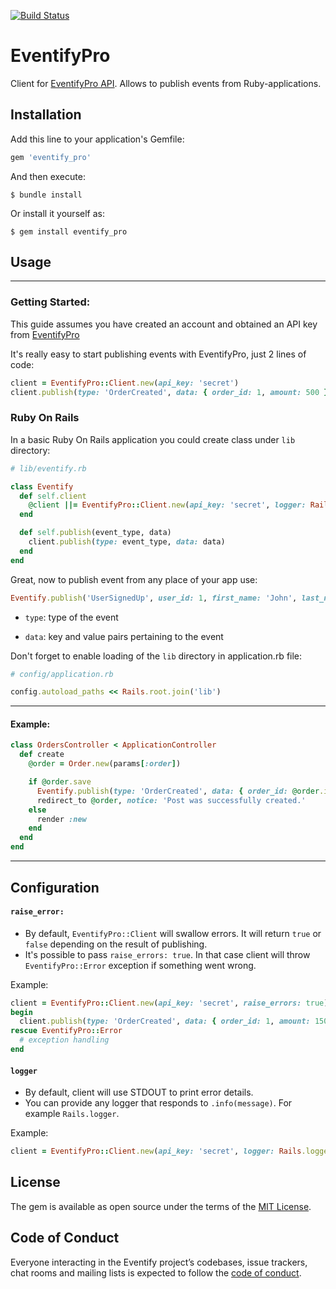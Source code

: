 [![Build Status](https://travis-ci.org/smakagon/eventify_pro.svg?branch=master)](https://travis-ci.org/smakagon/eventify_pro)

# EventifyPro

Client for [EventifyPro API](http://api.eventify.pro). Allows to publish events from Ruby-applications.

## Installation

Add this line to your application's Gemfile:

```ruby
gem 'eventify_pro'
```

And then execute:

    $ bundle install

Or install it yourself as:

    $ gem install eventify_pro

## Usage
___
### Getting Started:
This guide assumes you have created an account and obtained an API key from [EventifyPro](http://eventify.pro)

It's really easy to start publishing events with EventifyPro, just 2 lines of code:

```ruby
client = EventifyPro::Client.new(api_key: 'secret')
client.publish(type: 'OrderCreated', data: { order_id: 1, amount: 500 })
```

### Ruby On Rails
In a basic Ruby On Rails application you could create class under `lib` directory:

```ruby
# lib/eventify.rb

class Eventify
  def self.client
    @client ||= EventifyPro::Client.new(api_key: 'secret', logger: Rails.logger)
  end

  def self.publish(event_type, data)
    client.publish(type: event_type, data: data)
  end
end
```
Great, now to publish event from any place of your app use:

```ruby
Eventify.publish('UserSignedUp', user_id: 1, first_name: 'John', last_name: 'Doe')
```

* `type`: type of the event

* `data`: key and value pairs pertaining to the event

Don't forget to enable loading of the `lib` directory in application.rb file:

```ruby
# config/application.rb

config.autoload_paths << Rails.root.join('lib')
```
___
#### Example:
```ruby
class OrdersController < ApplicationController
  def create
    @order = Order.new(params[:order])

    if @order.save
      Eventify.publish(type: 'OrderCreated', data: { order_id: @order.id, amount: @order.amount })
      redirect_to @order, notice: 'Post was successfully created.'
    else
      render :new
    end
  end
end
```
___
## Configuration

#### `raise_error:`
* By default, `EventifyPro::Client` will swallow errors. It will return `true` or `false` depending on the result of publishing.
* It's possible to pass `raise_errors: true`. In that case client will throw `EventifyPro::Error` exception if something went wrong.

Example:
```ruby
client = EventifyPro::Client.new(api_key: 'secret', raise_errors: true)
begin
  client.publish(type: 'OrderCreated', data: { order_id: 1, amount: 1500 })
rescue EventifyPro::Error
  # exception handling
end
```

#### `logger`
* By default, client will use STDOUT to print error details.
* You can provide any logger that responds to `.info(message)`. For example `Rails.logger`.

Example:
```ruby
client = EventifyPro::Client.new(api_key: 'secret', logger: Rails.logger)
```

## License
The gem is available as open source under the terms of the [MIT License](http://opensource.org/licenses/MIT).

## Code of Conduct

Everyone interacting in the Eventify project’s codebases, issue trackers, chat rooms and mailing lists is expected to follow the [code of conduct](https://github.com/smakagon/eventify/blob/master/CODE_OF_CONDUCT.md).
